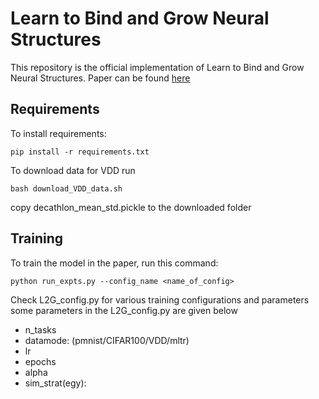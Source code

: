 

# Learn to Bind and Grow Neural Structures

This repository is the official implementation of Learn to Bind and Grow Neural Structures. Paper can be found [here](paper.pdf)


## Requirements

To install requirements:

```setup
pip install -r requirements.txt
```
To download data for VDD run
```
bash download_VDD_data.sh
```
copy decathlon_mean_std.pickle to the downloaded folder

## Training

To train the model in the paper, run this command:

```train
python run_expts.py --config_name <name_of_config>
```
Check L2G_config.py for various training configurations and parameters
some parameters in the L2G_config.py are given below
- n_tasks
- datamode: (pmnist/CIFAR100/VDD/mltr)
- lr
- epochs
- alpha
- sim_strat(egy):



